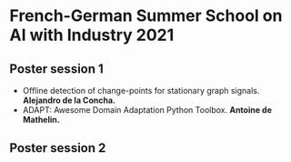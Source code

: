 # French-German Summer School on AI with Industry 2021

## Poster session 1

- Offline detection of change-points for stationary graph signals. **Alejandro de la Concha.**
- ADAPT: Awesome Domain Adaptation Python Toolbox. **Antoine de Mathelin.**

## Poster session 2
